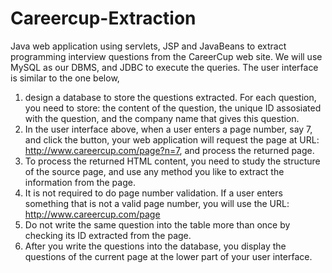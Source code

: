 # Careercup-Extraction
 Java web application using servlets, JSP and JavaBeans to extract programming interview questions from the CareerCup web site. We will use MySQL as our DBMS, and JDBC to execute the queries. The user interface is similar to the one below,


1.	design a database to store the questions extracted. For each question, you need to store: the content of the question, the unique ID assosiated with the question, and the company name that gives this question.
2.	In the user interface above, when a user enters a page number, say 7, and click the  button, your web application will request the page at URL:
http://www.careercup.com/page?n=7, and process the returned page.
3.	To process the returned HTML content, you need to study the structure of the source page, and use any method you like to extract the information from the page.
4.	It is not required to do page number validation. If a user enters something that is not a valid page number, you will use the URL: http://www.careercup.com/page
5.	Do not write the same question into the table more than once by checking its ID extracted from the page.
6.	After you write the questions into the database, you display the questions of the current page at the lower part of your user interface.
